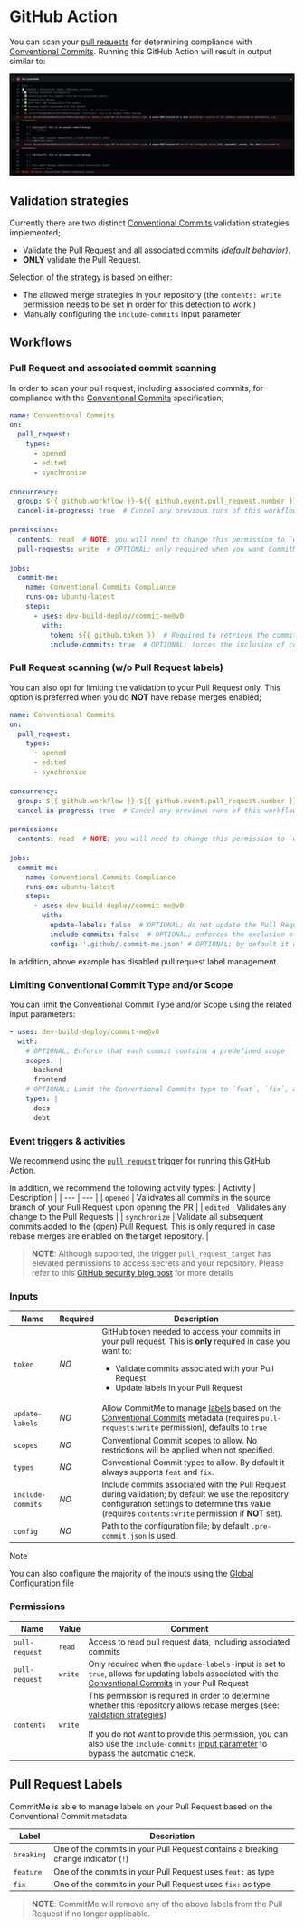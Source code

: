 <!-- 
SPDX-FileCopyrightText: 2023 Kevin de Jong <monkaii@hotmail.com>
SPDX-License-Identifier: MIT
-->

# GitHub Action

You can scan your [pull requests](#pull-request-scanning) for determining compliance with [Conventional Commits]. Running this GitHub Action will result in output similar to:

![Example](./images/action-example.png)

## Validation strategies

Currently there are two distinct [Conventional Commits] validation strategies implemented;
- Validate the Pull Request and all associated commits _(default behavior)_.
- **ONLY** validate the Pull Request.

Selection of the strategy is based on either:
- The allowed merge strategies in your repository (the `contents: write` permission needs to be set in order for this detection to work.)
- Manually configuring the `include-commits` input parameter

## Workflows

### Pull Request and associated commit scanning

In order to scan your pull request, including associated commits, for compliance with the [Conventional Commits] specification;

```yaml
name: Conventional Commits
on:
  pull_request:
    types:
      - opened
      - edited
      - synchronize

concurrency:
  group: ${{ github.workflow }}-${{ github.event.pull_request.number }}  # Ensure that only one instance of this workflow is running per Pull Request
  cancel-in-progress: true  # Cancel any previous runs of this workflow

permissions:
  contents: read  # NOTE; you will need to change this permission to `write` in case you do not provide the `include-commits` input parameter.
  pull-requests: write  # OPTIONAL; only required when you want CommitMe to update labels in your Pull Request, set `update-labels` to `false` if you do not require this feature.

jobs:
  commit-me:
    name: Conventional Commits Compliance
    runs-on: ubuntu-latest
    steps:
      - uses: dev-build-deploy/commit-me@v0
        with:
          token: ${{ github.token }}  # Required to retrieve the commits associated with your Pull Request
          include-commits: true  # OPTIONAL; forces the inclusion of commits associated with your Pull Request
```

### Pull Request scanning (w/o Pull Request labels)

You can also opt for limiting the validation to your Pull Request only. This option is preferred when you do **NOT** have rebase merges enabled;

```yaml
name: Conventional Commits
on:
  pull_request:
    types:
      - opened
      - edited
      - synchronize

concurrency:
  group: ${{ github.workflow }}-${{ github.event.pull_request.number }}  # Ensure that only one instance of this workflow is running per Pull Request
  cancel-in-progress: true  # Cancel any previous runs of this workflow

permissions:
  contents: read  # NOTE; you will need to change this permission to `write` in case you do not provide the `include-commits` input parameter.

jobs:
  commit-me:
    name: Conventional Commits Compliance
    runs-on: ubuntu-latest
    steps:
      - uses: dev-build-deploy/commit-me@v0
        with:
          update-labels: false  # OPTIONAL; do not update the Pull Request labels based on the Conventional Commits information.
          include-commits: false  # OPTIONAL; enforces the exclusion of commits associated with your Pull Request
          config: '.github/.commit-me.json' # OPTIONAL; by default it will look in the root of your repository
```

In addition, above example has disabled pull request label management.

### Limiting Conventional Commit Type and/or Scope

You can limit the Conventional Commit Type and/or Scope using the related input parameters:

```yaml
- uses: dev-build-deploy/commit-me@v0
  with:
    # OPTIONAL; Enforce that each commit contains a predefined scope
    scopes: |
      backend
      frontend
    # OPTIONAL; Limit the Conventional Commits type to `feat`, `fix`, and a custom entries `docs` and `debt`
    types: |
      docs
      debt
```


### Event triggers & activities

We recommend using the [`pull_request`](https://docs.github.com/en/actions/using-workflows/events-that-trigger-workflows#pull_request) trigger for running this GitHub Action.

In addition, we recommend the following activity types: 
| Activity | Description |
| --- | --- |
| `opened` | Validvates all commits in the source branch of your Pull Request upon opening the PR |
| `edited` | Validates any change to the Pull Requests |
| `synchronize` | Validate all subsequent commits added to the (open) Pull Request. This is only required in case rebase merges are enabled on the target repository. |

> **NOTE**: Although supported, the trigger `pull_request_target` has elevated permissions to access secrets and your repository. Please refer to this [GitHub security blog post](https://securitylab.github.com/research/github-actions-preventing-pwn-requests/) for more details 

### Inputs

| Name | Required | Description |
| --- | --- | --- |
| `token` | *NO* | GitHub token needed to access your commits in your pull request. This is **only** required in case you want to:<br><ul><li>Validate commits associated with your Pull Request</li><li>Update labels in your Pull Request</li></ul> |
| `update-labels` | *NO* | Allow CommitMe to manage [labels](#pull-request-labels) based on the [Conventional Commits] metadata (requires `pull-requests:write` permission), defaults to `true` |
| `scopes` | *NO* | Conventional Commit scopes to allow. No restrictions will be applied when not specified. |
| `types` | *NO* | Conventional Commit types to allow. By default it always supports `feat` and `fix`. |
| `include-commits` | *NO* | Include commits associated with the Pull Request during validation; by default we use the repository configuration settings to determine this value (requires `contents:write` permission if **NOT** set). |
| `config` | *NO* | Path to the configuration file; by default `.pre-commit.json` is used. |

> [!NOTE]
> You can also configure the majority of the inputs using the [Global Configuration file](./config.md#github-actions-settings)

### Permissions

| Name | Value | Comment |
| --- | --- | --- |
| `pull-request` | `read` | Access to read pull request data, including associated commits |
| `pull-request` | `write` | Only required when the `update-labels`-input is set to `true`, allows for updating labels associated with the [Conventional Commits] in your Pull Request |
| `contents` | `write` | This permission is required in order to determine whether this repository allows rebase merges (see: [validation strategies](#validation-strategies))<br><br>If you do not want to provide this permission, you can also use the `include-commits` [input parameter](#inputs) to bypass the automatic check. |

## Pull Request Labels

CommitMe is able to manage labels on your Pull Request based on the Conventional Commit metadata:

| Label | Description |
| --- | --- |
| `breaking` | One of the commits in your Pull Request contains a breaking change indicator (`!`) |
| `feature` | One of the commits in your Pull Request uses `feat:` as type |
| `fix` | One of the commits in your Pull Request uses `fix:` as type |

> **NOTE**: CommitMe will remove any of the above labels from the Pull Request if no longer applicable.

[Conventional Commits]: https://www.conventionalcommits.org/en/v1.0.0/
